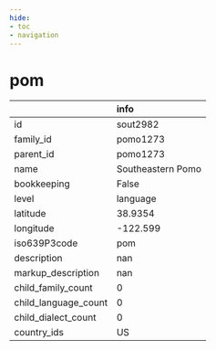 ```yaml
---
hide:
- toc
- navigation
---
```

# pom
|                      | info              |
|:---------------------|:------------------|
| id                   | sout2982          |
| family_id            | pomo1273          |
| parent_id            | pomo1273          |
| name                 | Southeastern Pomo |
| bookkeeping          | False             |
| level                | language          |
| latitude             | 38.9354           |
| longitude            | -122.599          |
| iso639P3code         | pom               |
| description          | nan               |
| markup_description   | nan               |
| child_family_count   | 0                 |
| child_language_count | 0                 |
| child_dialect_count  | 0                 |
| country_ids          | US                |